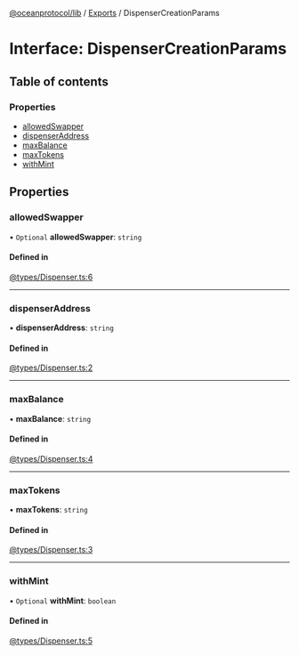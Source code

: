 [@oceanprotocol/lib](../README.md) / [Exports](../modules.md) / DispenserCreationParams

# Interface: DispenserCreationParams

## Table of contents

### Properties

- [allowedSwapper](DispenserCreationParams.md#allowedswapper)
- [dispenserAddress](DispenserCreationParams.md#dispenseraddress)
- [maxBalance](DispenserCreationParams.md#maxbalance)
- [maxTokens](DispenserCreationParams.md#maxtokens)
- [withMint](DispenserCreationParams.md#withmint)

## Properties

### allowedSwapper

• `Optional` **allowedSwapper**: `string`

#### Defined in

[@types/Dispenser.ts:6](https://github.com/oceanprotocol/ocean.js/blob/c99bc5c6/src/@types/Dispenser.ts#L6)

___

### dispenserAddress

• **dispenserAddress**: `string`

#### Defined in

[@types/Dispenser.ts:2](https://github.com/oceanprotocol/ocean.js/blob/c99bc5c6/src/@types/Dispenser.ts#L2)

___

### maxBalance

• **maxBalance**: `string`

#### Defined in

[@types/Dispenser.ts:4](https://github.com/oceanprotocol/ocean.js/blob/c99bc5c6/src/@types/Dispenser.ts#L4)

___

### maxTokens

• **maxTokens**: `string`

#### Defined in

[@types/Dispenser.ts:3](https://github.com/oceanprotocol/ocean.js/blob/c99bc5c6/src/@types/Dispenser.ts#L3)

___

### withMint

• `Optional` **withMint**: `boolean`

#### Defined in

[@types/Dispenser.ts:5](https://github.com/oceanprotocol/ocean.js/blob/c99bc5c6/src/@types/Dispenser.ts#L5)
